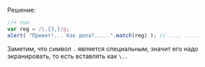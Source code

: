 
Решение:

```js
//+ run
var reg = /\.{3,}/g;
alert( "Привет!... Как дела?.....".match(reg) ); // ..., .....
```

Заметим, что символ `.` является специальным, значит его надо экранировать, то есть вставлять как `\.`.

